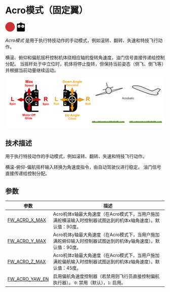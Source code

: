 # Acro模式（固定翼）

<img src="../../assets/site/difficulty_hard.png" title="Hard to fly" width="30px" />&nbsp;<img src="../../assets/site/remote_control.svg" title="Manual/Remote control required" width="30px" />&nbsp;

_Acro模式_ 是用于执行特技动作的手动模式，例如滚转、翻转、失速和特技飞行动作。

横滚、俯仰和偏航摇杆控制机体绕相应轴的旋转角速度，油门信号直接传递给控制分配。
当摇杆处于中立位时，机体将停止旋转，但保持当前姿态（侧飞、倒飞等）并根据当前动量继续运动。

![FW Manual Acrobatic Flight](../../assets/flight_modes/acrobatic_fw.png)

## 技术描述

用于执行特技动作的手动模式，例如滚转、翻转、失速和特技飞行动作。

横滚-俯仰-偏航摇杆输入转换为角速度指令，由自动驾驶仪进行稳定。
油门信号直接传递给控制分配。

## 参数

| 参数                                                                                             | 描述                                                                                                                                              |
| ----------------------------------------------------------------------------------------------------- | -------------------------------------------------------------------------------------------------------------------------------------------------------- |
| <a id="FW_ACRO_X_MAX"></a>[FW_ACRO_X_MAX](../advanced_config/parameter_reference.md#FW_ACRO_X_MAX)    | Acro机体x轴最大角速度（在Acro模式下，当用户施加满舵横滚输入时控制器试图达到的机体x轴角速度）。默认值：90度。  |
| <a id="FW_ACRO_Y_MAX"></a>[FW_ACRO_Y_MAX](../advanced_config/parameter_reference.md#FW_ACRO_Y_MAX)    | Acro机体y轴最大角速度（在Acro模式下，当用户施加满舵俯仰输入时控制器试图达到的机体y轴角速度）。默认值：90度。 |
| <a id="FW_ACRO_Z_MAX"></a>[FW_ACRO_Z_MAX](../advanced_config/parameter_reference.md#FW_ACRO_Z_MAX)    | Acro机体z轴最大角速度（在Acro模式下，当用户施加满舵偏航输入时控制器试图达到的机体z轴角速度）。默认值：45度。   |
| <a id="FW_ACRO_YAW_EN"></a>[FW_ACRO_YAW_EN](../advanced_config/parameter_reference.md#FW_ACRO_YAW_EN) | 启用偏航角速度控制器（若禁用则飞行员直接控制偏航执行器）。 `0`: 禁用（默认），`1`: 启用。                            |